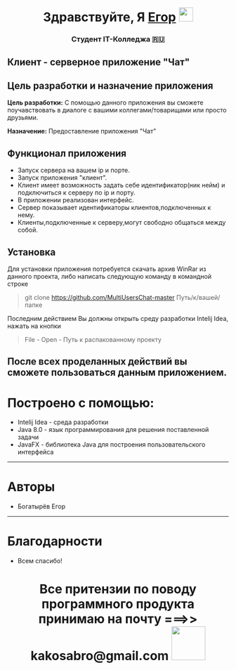 <h1 align="center">Здравствуйте, Я <a href="https://github.com/Banes228/" target="_blank">Егор</a> 
<img src="https://github.com/blackcater/blackcater/raw/main/images/Hi.gif" height="32"/></h1>
<h3 align="center">Студент IT-Колледжа 🇷🇺</h3>

## Клиент - серверное приложение "Чат"

## Цель разработки и назначение приложения 
**Цель разработки:** С помощью данного приложения вы сможете поучавствовать в диалоге с вашими коллегами/товарищами или просто друзьями.

**Назначение:** Предоставление приложения "Чат"

## Функционал приложения
* Запуск сервера на вашем ip и порте.
* Запуск приложения "клиент".
* Клиент имеет возможность задать себе идентификатор(ник нейм) и подключиться к серверу по ip и порту.
* В приложении реализован интерфейс.
* Сервер показывает идентификаторы клиентов,подключенных к нему.
* Клиенты,подключенные к серверу,могут свободно общаться между собой.
## Установка
Для установки приложения потребуется скачать архив WinRar из данного проекта, либо написать следующую команду в командной строке
> git clone https://github.com/MultiUsersChat-master Путь/к/вашей/папке


Последним действием Вы должны открыть среду разработки Intelij Idea, нажать на кнопки
> File - Open - Путь к распакованному проекту

После всех проделанных действий вы сможете пользоваться данным приложением.
----
# Построено с помощью:
- Intelij Idea - среда разработки
- Java 8.0 - язык программирования для решения поставленной задачи
- JavaFX - библиотека Java для построения пользовательского интерфейса
----
# Авторы
- Богатырёв Егор
----
# Благодарности
- Всем спасибо!
<h1 align="center">Все притензии по поводу программного продукта принимаю на почту ===>> kakosabro@gmail.com 
<img src="https://github.com/blackcater/blackcater/raw/main/images/logo-deno.svg" height="77"/></h1>
